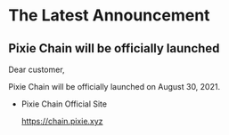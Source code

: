 # The Latest Announcement

## Pixie Chain will be officially launched

Dear customer, 

Pixie Chain will be officially launched on August 30, 2021.

- Pixie Chain Official Site

  <https://chain.pixie.xyz>
